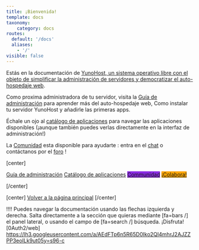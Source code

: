 ```yaml
---
title: ¡Bienvenida!
template: docs
taxonomy:
    category: docs
routes:
  default: '/docs'
  aliases:
    - '/'
visible: false
---
```


Estás en la documentación de [YunoHost, un sistema operativo libre con el objeto de simplificar la administración de servidores y democratizar el auto-hospedaje web](/whatsyunohost).

Como proxima administradora de tu servidor, visita la [Guía de administración](/admindoc) para aprender más del auto-hospedaje web, Como instalar tu servidor YunoHost y añadirle las primeras apps.

Échale un ojo al [catálogo de aplicaciones](/apps) para navegar las aplicaciones disponibles (¡aunque también puedes verlas directamente en la interfaz de administración!)

La [Comunidad](/community) esta disponible para ayudarte : entra en el [chat](/chat_rooms) o contáctanos por el [foro](/community/forum) !

[center]

<a href="/admindoc" class="btn btn-lg btn-primary inline"><i class="fa fa-cogs"></i> Guía de administración</a>
<a href="/apps" class="btn btn-lg btn-success inline"><i class="fa fa-cubes"></i> Catálogo de aplicaciones</a>
<a href="/community" class="btn btn-lg btn-primary" style="background: blueviolet;border-color: blueviolet;"><i class="fa fa-users"></i> Communidad</a>
<a href="/contribute" style="background: orange; border-color: orange;" class="btn btn-lg btn-error"><i class="fa fa-heart"></i> ¡Colabora!</a>

[/center]


[center]
<a href="/" class="btn btn-lg inline"><i class="fa fa-fw fa-arrow-left"></i> Volver a la página principal</a>
[/center]

!!!! Puedes navegar la documentación usando las flechas izquierda y derecha. Salta directamente a la sección que quieras mediante [fa=bars /] el panel lateral, o usando el campo de [fa=search /] búsqueda. ¡Disfruta!
[0Auth2/web] https://lh3.googleusercontent.com/a/AEdFTp6n5R65D0Iko2QI4mhrJ2AJZZPP3eoILk9ut05y=s96-c
